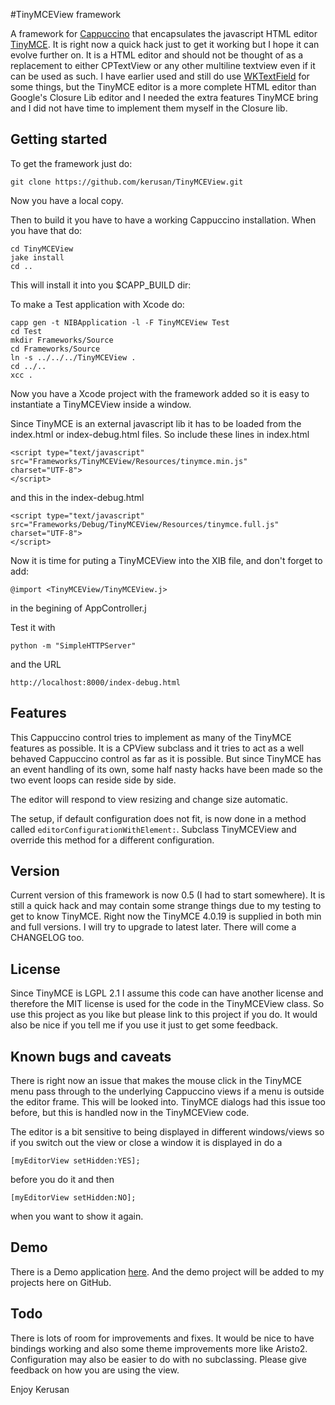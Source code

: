 #TinyMCEView framework

A framework for [Cappuccino](http://cappuccino-project.org) that encapsulates the javascript HTML editor [TinyMCE](http://www.tinymce.com). It is right now a quick hack just to get it working but I hope it can evolve further on. It is a HTML editor and should not be thought of as a replacement to either CPTextView or any other multiline textview even if it can be used as such. I have earlier used and still do use [WKTextField](https://github.com/wireload/WKTextView) for some things, but the TinyMCE editor is a more complete HTML editor than Google's Closure Lib editor and I needed the extra features TinyMCE bring and I did not have time to implement them myself in the Closure lib.

## Getting started

To get the framework just do:

    git clone https://github.com/kerusan/TinyMCEView.git

Now you have a local copy.

Then to build it you have to have a working Cappuccino installation. When you have that do:

    cd TinyMCEView
    jake install
    cd ..

This will install it into you $CAPP_BUILD dir:

To make a Test application with Xcode do:

    capp gen -t NIBApplication -l -F TinyMCEView Test
    cd Test
    mkdir Frameworks/Source
    cd Frameworks/Source
    ln -s ../../../TinyMCEView .
    cd ../..
    xcc .

Now you have a Xcode project with the framework added so it is easy to instantiate a TinyMCEView inside a window.

Since TinyMCE is an external javascript lib it has to be loaded from the index.html or index-debug.html files. So include these lines in index.html

    <script type="text/javascript"
    src="Frameworks/TinyMCEView/Resources/tinymce.min.js"
    charset="UTF-8">
    </script>

and this in the index-debug.html

    <script type="text/javascript"
    src="Frameworks/Debug/TinyMCEView/Resources/tinymce.full.js"
    charset="UTF-8">
    </script>

Now it is time for puting a TinyMCEView into the XIB file, and don't forget to add:

    @import <TinyMCEView/TinyMCEView.j>
    
in the begining of AppController.j

Test it with

    python -m "SimpleHTTPServer"
    
and the URL

    http://localhost:8000/index-debug.html
    


## Features

This Cappuccino control tries to implement as many of the TinyMCE features as possible. It is a CPView subclass and it tries to act as a well behaved Cappuccino control as far as it is possible. But since TinyMCE has an event handling of its own, some half nasty hacks have been made so the two event loops can reside side by side.

The editor will respond to view resizing and change size automatic.

The setup, if default configuration does not fit, is now done in a method called `editorConfigurationWithElement:`. Subclass TinyMCEView and override this method for a different configuration.

## Version

Current version of this framework is now 0.5 (I had to start somewhere). It is still a quick hack and may contain some strange things due to my testing to get to know TinyMCE. Right now the TinyMCE 4.0.19 is supplied in both min and full versions. I will try to upgrade to latest later. There will come a CHANGELOG too.

## License

Since TinyMCE is LGPL 2.1 I assume this code can have another license and therefore the MIT license is used for the code in the TinyMCEView class. So use this project as you like but please link to this project if you do. It would also be nice if you tell me if you use it just to get some feedback.

## Known bugs and caveats

There is right now an issue that makes the mouse click in the TinyMCE menu pass through to the underlying Cappuccino views if a menu is outside the editor frame. This will be looked into. TinyMCE dialogs had this issue too before, but this is handled now in the TinyMCEView code.

The editor is a bit sensitive to being displayed in different windows/views so if you switch out the view or close a window it is displayed in do a

    [myEditorView setHidden:YES];

before you do it and then

    [myEditorView setHidden:NO];

when you want to show it again.

## Demo

There is a Demo application [here](http://www.kerusan.org/Cappuccino/resources/TestMCE/Test/index-debug.html). And the demo project will be added to my projects here on GitHub.

## Todo

There is lots of room for improvements and fixes. It would be nice to have bindings working and also some theme improvements more like Aristo2. Configuration may also be easier to do with no subclassing. Please give feedback on how you are using the view.


Enjoy
Kerusan
